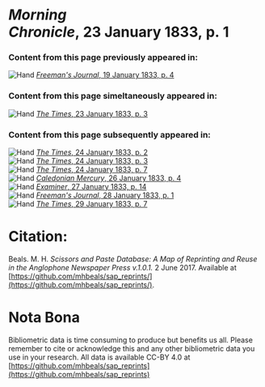 # *Morning Chronicle*, 23 January 1833, p. 1  
  
### Content from this page previously appeared in:  
![Hand](http://scissorsandpaste.net/wp-content/uploads/2017/06/smallhandpointer.png) [*Freeman's Journal*, 19 January 1833, p. 4](https://mhbeals.github.io/sap_html/Freeman's-Journal/Freeman's-Journal-19-January-1833-p-4)  
  
### Content from this page simeltaneously appeared in:  
![Hand](http://scissorsandpaste.net/wp-content/uploads/2017/06/smallhandpointer.png) [*The Times*, 23 January 1833, p. 3](https://mhbeals.github.io/sap_html/The-Times/The-Times-23-January-1833-p-3)  
  
### Content from this page subsequently appeared in:  
![Hand](http://scissorsandpaste.net/wp-content/uploads/2017/06/smallhandpointer.png) [*The Times*, 24 January 1833, p. 2](https://mhbeals.github.io/sap_html/The-Times/The-Times-24-January-1833-p-2)  
![Hand](http://scissorsandpaste.net/wp-content/uploads/2017/06/smallhandpointer.png) [*The Times*, 24 January 1833, p. 3](https://mhbeals.github.io/sap_html/The-Times/The-Times-24-January-1833-p-3)  
![Hand](http://scissorsandpaste.net/wp-content/uploads/2017/06/smallhandpointer.png) [*The Times*, 24 January 1833, p. 7](https://mhbeals.github.io/sap_html/The-Times/The-Times-24-January-1833-p-7)  
![Hand](http://scissorsandpaste.net/wp-content/uploads/2017/06/smallhandpointer.png) [*Caledonian Mercury*, 26 January 1833, p. 4](https://mhbeals.github.io/sap_html/Caledonian-Mercury/Caledonian-Mercury-26-January-1833-p-4)  
![Hand](http://scissorsandpaste.net/wp-content/uploads/2017/06/smallhandpointer.png) [*Examiner*, 27 January 1833, p. 14](https://mhbeals.github.io/sap_html/Examiner/Examiner-27-January-1833-p-14)  
![Hand](http://scissorsandpaste.net/wp-content/uploads/2017/06/smallhandpointer.png) [*Freeman's Journal*, 28 January 1833, p. 1](https://mhbeals.github.io/sap_html/Freeman's-Journal/Freeman's-Journal-28-January-1833-p-1)  
![Hand](http://scissorsandpaste.net/wp-content/uploads/2017/06/smallhandpointer.png) [*The Times*, 29 January 1833, p. 7](https://mhbeals.github.io/sap_html/The-Times/The-Times-29-January-1833-p-7)  


# Citation: 

Beals. M. H. *Scissors and Paste Database: A Map of Reprinting and Reuse in the Anglophone Newspaper Press v.1.0.1.* 2 June 2017. Available at [https://github.com/mhbeals/sap_reprints/](https://github.com/mhbeals/sap_reprints/). 

# Nota Bona

Bibliometric data is time consuming to produce but benefits us all. Please remember to cite or acknowledge this and any other bibliometric data you use in your research. All data is available CC-BY 4.0 at [https://github.com/mhbeals/sap_reprints](https://github.com/mhbeals/sap_reprints)